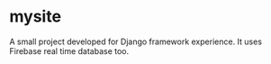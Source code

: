 # mysite
A small project developed for Django framework experience. It uses Firebase real time database too.
